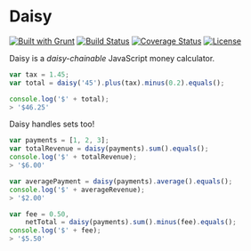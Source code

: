 # Daisy

[![Built with Grunt](http://cdn.gruntjs.com/builtwith.png)](http://gruntjs.com/) [![Build Status](http://travis-ci.org/arecker/Daisy.svg?branch=master)](http://travis-ci.org/arecker/Daisy) [![Coverage Status](http://coveralls.io/repos/arecker/Daisy/badge.svg?branch=master)](https://coveralls.io/r/arecker/Daisy?branch=master) [![License](http://img.shields.io/:license-mit-blue.svg)](https://github.com/arecker/Daisy/blob/master/LICENSE)

Daisy is a *daisy-chainable* JavaScript money calculator.

```javascript
var tax = 1.45;
var total = daisy('45').plus(tax).minus(0.2).equals();

console.log('$' + total);
> '$46.25'
```

Daisy handles sets too!
```javascript
var payments = [1, 2, 3];
var totalRevenue = daisy(payments).sum().equals();
console.log('$' + totalRevenue);
> '$6.00'

var averagePayment = daisy(payments).average().equals();
console.log('$' + averageRevenue);
> '$2.00'

var fee = 0.50,
	netTotal = daisy(payments).sum().minus(fee).equals();
console.log('$' + fee);
> '$5.50'
```